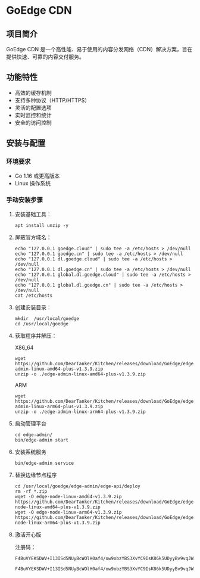 # GoEdge CDN

## 项目简介
GoEdge CDN 是一个高性能、易于使用的内容分发网络（CDN）解决方案，旨在提供快速、可靠的内容交付服务。

## 功能特性
- 高效的缓存机制
- 支持多种协议（HTTP/HTTPS）
- 灵活的配置选项
- 实时监控和统计
- 安全的访问控制

## 安装与配置

### 环境要求
- Go 1.16 或更高版本
- Linux 操作系统

### 手动安装步骤
1. 安装基础工具：
    ```
    apt install unzip -y
    ```

2. 屏蔽官方域名：
    ```
    echo "127.0.0.1 goedge.cloud" | sudo tee -a /etc/hosts > /dev/null
    echo "127.0.0.1 goedge.cn" | sudo tee -a /etc/hosts > /dev/null
    echo "127.0.0.1 dl.goedge.cloud" | sudo tee -a /etc/hosts > /dev/null
    echo "127.0.0.1 dl.goedge.cn" | sudo tee -a /etc/hosts > /dev/null
    echo "127.0.0.1 global.dl.goedge.cloud" | sudo tee -a /etc/hosts > /dev/null
    echo "127.0.0.1 global.dl.goedge.cn" | sudo tee -a /etc/hosts > /dev/null
    cat /etc/hosts
    ```

3. 创建安装目录：
    ```
    mkdir  /usr/local/goedge
    cd /usr/local/goedge
    ```
4. 获取程序并解压：

    X86_64
    ```
    wget https://github.com/DearTanker/Kitchen/releases/download/GoEdge/edge-admin-linux-amd64-plus-v1.3.9.zip
    unzip -o ./edge-admin-linux-amd64-plus-v1.3.9.zip
    ```
    ARM
    ```
    wget https://github.com/DearTanker/Kitchen/releases/download/GoEdge/edge-admin-linux-arm64-plus-v1.3.9.zip
    unzip -o ./edge-admin-linux-arm64-plus-v1.3.9.zip
    ```
5. 启动管理平台

    ```
    cd edge-admin/
    bin/edge-admin start
    ```
6. 安装系统服务
    ```
    bin/edge-admin service
    ```
7. 替换边缘节点程序

    ```
    cd /usr/local/goedge/edge-admin/edge-api/deploy
    rm -rf *.zip
    wget -O edge-node-linux-amd64-v1.3.9.zip https://github.com/DearTanker/Kitchen/releases/download/GoEdge/edge-node-linux-amd64-plus-v1.3.9.zip
    wget -O edge-node-linux-arm64-v1.3.9.zip https://github.com/DearTanker/Kitchen/releases/download/GoEdge/edge-node-linux-arm64-plus-v1.3.9.zip
    ```
8. 激活开心版

    注册码：
    ```
    F4BuVYEKSDWV+I13ISd5NUyBcWOlH0af4/ow9obzYBS3XvYC9IsK86k5UDyyBv9vqJWN2/FQTDbPyuAO0zxYlkLDC0c8rrShs+7PAkqM0O8wBIGknzForgidDZahky5Lo/ZWaPZ1dVFUxmV29ykb0I0b4tv7Q3OtnTylOuzf//MYrlvyw6VJQMGnsttmeHzsNL/r0yDONOEXZoGoLZsuBKnkfXt+qt6bZF+kM1ncbh+sY42BrPTWQ12sXqJS3qHlzU0FFl9lTNzLGYYhq5vi/4sJuPVE50/uLCtslTJdb9zOGR915hnM+jHYsR+jUk0QxOqtreaHpsvNuLkexXbkmA==
    ```
    ```
    F4BuVYEKSDWV+I13ISd5NUyBcWOlH0af4/ow9obzYBS3XvYC9IsK86k5UDyyBv9vqJWN2/FQTDbPyuAO0zxYlkLDC0c8rrShs+7PAkqM0O8wBIGknzForgidDZahky5Lo/ZWaPZ1dVFUxmV29ykb0I0b4tv7Q3OtnTylOuzf//MYrlvyw6VJQMGnsttmeHzsNL/r0yDONOEXZoGoLZsuBKnkfXt+qt6bZF+kM1ncbh+sY42BrPTWQ12sXqJS3qHlzU0FFl9lTNzLGYYhq5vi/4sJuPVE50/uLCtslTJdb9zOGR915hnM+jHYsR+jUk0QxOqtreaHpsvNuLkexXbkmA==
    ```
